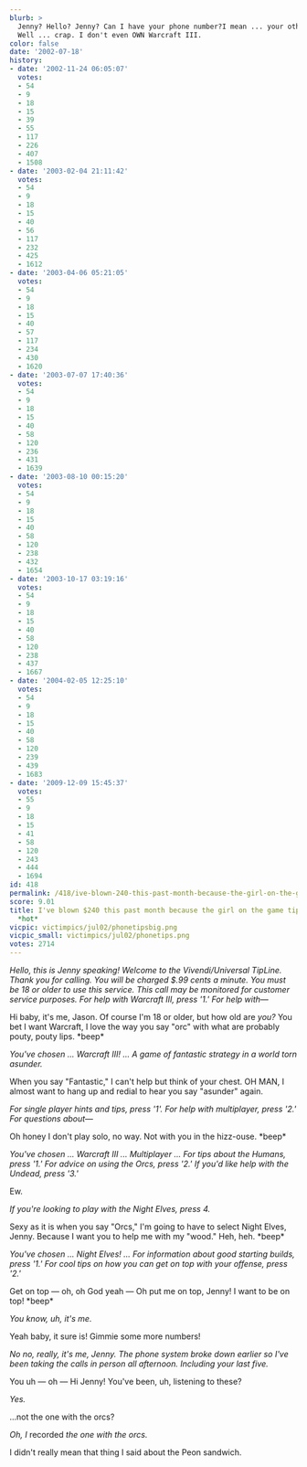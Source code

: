 ```yaml
---
blurb: >
  Jenny? Hello? Jenny? Can I have your phone number?I mean ... your other number?
  Well ... crap. I don't even OWN Warcraft III.
color: false
date: '2002-07-18'
history:
- date: '2002-11-24 06:05:07'
  votes:
  - 54
  - 9
  - 18
  - 15
  - 39
  - 55
  - 117
  - 226
  - 407
  - 1508
- date: '2003-02-04 21:11:42'
  votes:
  - 54
  - 9
  - 18
  - 15
  - 40
  - 56
  - 117
  - 232
  - 425
  - 1612
- date: '2003-04-06 05:21:05'
  votes:
  - 54
  - 9
  - 18
  - 15
  - 40
  - 57
  - 117
  - 234
  - 430
  - 1620
- date: '2003-07-07 17:40:36'
  votes:
  - 54
  - 9
  - 18
  - 15
  - 40
  - 58
  - 120
  - 236
  - 431
  - 1639
- date: '2003-08-10 00:15:20'
  votes:
  - 54
  - 9
  - 18
  - 15
  - 40
  - 58
  - 120
  - 238
  - 432
  - 1654
- date: '2003-10-17 03:19:16'
  votes:
  - 54
  - 9
  - 18
  - 15
  - 40
  - 58
  - 120
  - 238
  - 437
  - 1667
- date: '2004-02-05 12:25:10'
  votes:
  - 54
  - 9
  - 18
  - 15
  - 40
  - 58
  - 120
  - 239
  - 439
  - 1683
- date: '2009-12-09 15:45:37'
  votes:
  - 55
  - 9
  - 18
  - 15
  - 41
  - 58
  - 120
  - 243
  - 444
  - 1694
id: 418
permalink: /418/ive-blown-240-this-past-month-because-the-girl-on-the-game-tips-hotline-is-hot/
score: 9.01
title: I've blown $240 this past month because the girl on the game tips hotline is
  *hot*
vicpic: victimpics/jul02/phonetipsbig.png
vicpic_small: victimpics/jul02/phonetips.png
votes: 2714
---
```


*Hello, this is Jenny speaking! Welcome to the Vivendi/Universal
TipLine. Thank you for calling. You will be charged $.99 cents a minute.
You must be 18 or older to use this service. This call may be monitored
for customer service purposes. For help with Warcraft III, press '1.'
For help with—*

Hi baby, it's me, Jason. Of course I'm 18 or older, but how old are
*you?* You bet I want Warcraft, I love the way you say "orc" with what
are probably pouty, pouty lips. \*beep\*

*You've chosen ... Warcraft III! ... A game of fantastic strategy in a
world torn asunder.*

When you say "Fantastic," I can't help but think of your chest. OH MAN,
I almost want to hang up and redial to hear you say "asunder" again.

*For single player hints and tips, press '1'. For help with multiplayer,
press '2.' For questions about—*

Oh honey I don't play solo, no way. Not with you in the hizz-ouse.
\*beep\*

*You've chosen ... Warcraft III ... Multiplayer ... For tips about the
Humans, press '1.' For advice on using the Orcs, press '2.' If you'd
like help with the Undead, press '3.'*

Ew.

*If you're looking to play with the Night Elves, press 4.*

Sexy as it is when you say "Orcs," I'm going to have to select Night
Elves, Jenny. Because I want you to help me with my "wood." Heh, heh.
\*beep\*

*You've chosen ... Night Elves! ... For information about good starting
builds, press '1.' For cool tips on how you can get on top with your
offense, press '2.'*

Get on top — oh, oh God yeah — Oh put me on top, Jenny! I want to be
on top! \*beep\*

*You know, uh, it's me.*

Yeah baby, it sure is! Gimmie some more numbers!

*No no, really, it's me, Jenny. The phone system broke down earlier so
I've been taking the calls in person all afternoon. Including your last
five.*

You uh — oh — Hi Jenny! You've been, uh, listening to these?

*Yes.*

...not the one with the orcs?

*Oh, I* recorded *the one with the orcs.*

I didn't really mean that thing I said about the Peon sandwich.